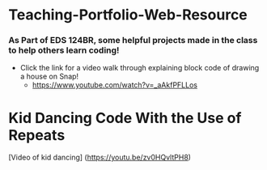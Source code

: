 # Teaching-Portfolio-Web-Resource

### As Part of EDS 124BR, some helpful projects made in the class to help others learn coding!

- Click the link for a video walk through explaining block code of drawing a house on Snap!
  - https://www.youtube.com/watch?v=_aAkfPFLLos

# Kid Dancing Code With the Use of Repeats
[Video of kid dancing] (https://youtu.be/zv0HQvltPH8)
